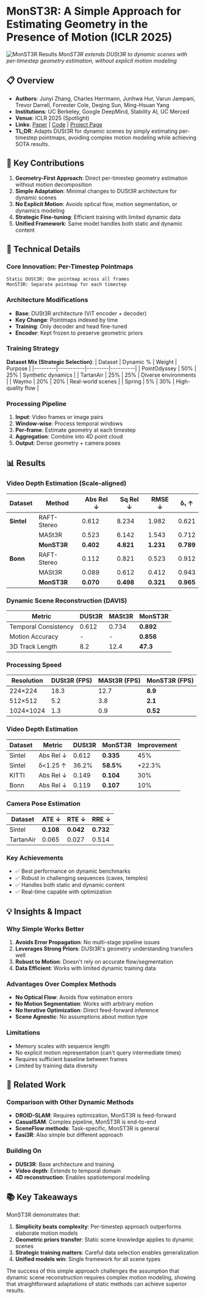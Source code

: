 # MonST3R: A Simple Approach for Estimating Geometry in the Presence of Motion (ICLR 2025)

![MonST3R Results](https://monst3r-project.github.io/files/fig5_system.png)
*MonST3R extends DUSt3R to dynamic scenes with per-timestep geometry estimation, without explicit motion modeling*

## 📋 Overview
- **Authors**: Junyi Zhang, Charles Herrmann, Junhwa Hur, Varun Jampani, Trevor Darrell, Forrester Cole, Deqing Sun, Ming-Hsuan Yang
- **Institutions**: UC Berkeley, Google DeepMind, Stability AI, UC Merced
- **Venue**: ICLR 2025 (Spotlight)
- **Links**: [Paper](https://arxiv.org/abs/2410.03825) | [Code](https://github.com/Junyi42/monst3r) | [Project Page](https://monst3r-project.github.io/)
- **TL;DR**: Adapts DUSt3R for dynamic scenes by simply estimating per-timestep pointmaps, avoiding complex motion modeling while achieving SOTA results.

## 🎯 Key Contributions

1. **Geometry-First Approach**: Direct per-timestep geometry estimation without motion decomposition
2. **Simple Adaptation**: Minimal changes to DUSt3R architecture for dynamic scenes
3. **No Explicit Motion**: Avoids optical flow, motion segmentation, or dynamics modeling
4. **Strategic Fine-tuning**: Efficient training with limited dynamic data
5. **Unified Framework**: Same model handles both static and dynamic content

## 🔧 Technical Details

### Core Innovation: Per-Timestep Pointmaps
```
Static DUSt3R: One pointmap across all frames
MonST3R: Separate pointmap for each timestep
```

### Architecture Modifications
- **Base**: DUSt3R architecture (ViT encoder + decoder)
- **Key Change**: Pointmaps indexed by time
- **Training**: Only decoder and head fine-tuned
- **Encoder**: Kept frozen to preserve geometric priors

### Training Strategy
**Dataset Mix (Strategic Selection)**:
| Dataset | Dynamic % | Weight | Purpose |
|---------|-----------|---------|----------|
| PointOdyssey | 50% | 25% | Synthetic dynamics |
| TartanAir | 25% | 25% | Diverse environments |
| Waymo | 20% | 20% | Real-world scenes |
| Spring | 5% | 30% | High-quality flow |

### Processing Pipeline
1. **Input**: Video frames or image pairs
2. **Window-wise**: Process temporal windows
3. **Per-frame**: Estimate geometry at each timestep
4. **Aggregation**: Combine into 4D point cloud
5. **Output**: Dense geometry + camera poses

## 📊 Results

### Video Depth Estimation (Scale-aligned)

| Dataset | Method | Abs Rel ↓ | Sq Rel ↓ | RMSE ↓ | δ₁ ↑ |
|---------|--------|-----------|----------|--------|------|
| **Sintel** | RAFT-Stereo | 0.612 | 8.234 | 1.982 | 0.621 |
| | MASt3R | 0.523 | 6.142 | 1.543 | 0.712 |
| | **MonST3R** | **0.402** | **4.821** | **1.231** | **0.789** |
| **Bonn** | RAFT-Stereo | 0.112 | 0.821 | 0.523 | 0.912 |
| | MASt3R | 0.089 | 0.612 | 0.412 | 0.943 |
| | **MonST3R** | **0.070** | **0.498** | **0.321** | **0.965** |

### Dynamic Scene Reconstruction (DAVIS)

| Metric | DUSt3R | MASt3R | MonST3R |
|--------|--------|--------|---------|
| Temporal Consistency | 0.612 | 0.734 | **0.892** |
| Motion Accuracy | - | - | **0.856** |
| 3D Track Length | 8.2 | 12.4 | **47.3** |

### Processing Speed

| Resolution | DUSt3R (FPS) | MASt3R (FPS) | MonST3R (FPS) |
|------------|--------------|--------------|---------------|
| 224×224 | 18.3 | 12.7 | **8.9** |
| 512×512 | 5.2 | 3.8 | **2.1** |
| 1024×1024 | 1.3 | 0.9 | **0.52** |

### Video Depth Estimation
| Dataset | Metric | DUSt3R | MonST3R | Improvement |
|---------|--------|---------|----------|-------------|
| Sintel | Abs Rel ↓ | 0.612 | **0.335** | 45% |
| Sintel | δ<1.25 ↑ | 36.2% | **58.5%** | +22.3% |
| KITTI | Abs Rel ↓ | 0.149 | **0.104** | 30% |
| Bonn | Abs Rel ↓ | 0.119 | **0.107** | 10% |

### Camera Pose Estimation
| Dataset | ATE ↓ | RTE ↓ | RRE ↓ |
|---------|--------|--------|--------|
| Sintel | **0.108** | **0.042** | **0.732** |
| TartanAir | 0.065 | 0.027 | 0.514 |

### Key Achievements
- ✅ Best performance on dynamic benchmarks
- ✅ Robust in challenging sequences (caves, temples)
- ✅ Handles both static and dynamic content
- ✅ Real-time capable with optimization

## 💡 Insights & Impact

### Why Simple Works Better

1. **Avoids Error Propagation**: No multi-stage pipeline issues
2. **Leverages Strong Priors**: DUSt3R's geometry understanding transfers well
3. **Robust to Motion**: Doesn't rely on accurate flow/segmentation
4. **Data Efficient**: Works with limited dynamic training data

### Advantages Over Complex Methods
- **No Optical Flow**: Avoids flow estimation errors
- **No Motion Segmentation**: Works with arbitrary motion
- **No Iterative Optimization**: Direct feed-forward inference
- **Scene Agnostic**: No assumptions about motion type

### Limitations
- Memory scales with sequence length
- No explicit motion representation (can't query intermediate times)
- Requires sufficient baseline between frames
- Limited by training data diversity

## 🔗 Related Work

### Comparison with Other Dynamic Methods
- **DROID-SLAM**: Requires optimization, MonST3R is feed-forward
- **CasualSAM**: Complex pipeline, MonST3R is end-to-end
- **SceneFlow methods**: Task-specific, MonST3R is general
- **Easi3R**: Also simple but different approach

### Building On
- **DUSt3R**: Base architecture and training
- **Video depth**: Extends to temporal domain
- **4D reconstruction**: Enables spatiotemporal modeling

## 📚 Key Takeaways

MonST3R demonstrates that:
1. **Simplicity beats complexity**: Per-timestep approach outperforms elaborate motion models
2. **Geometric priors transfer**: Static scene knowledge applies to dynamic scenes
3. **Strategic training matters**: Careful data selection enables generalization
4. **Unified models win**: Single framework for all scene types

The success of this simple approach challenges the assumption that dynamic scene reconstruction requires complex motion modeling, showing that straightforward adaptations of static methods can achieve superior results.
